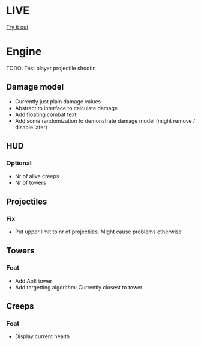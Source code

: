 # LIVE
[Try it out](https://lucb31.github.io/game-engine-go/)

# Engine
TODO: Test player projectile shootin
## Damage model
- Currently just plain damage values
- Abstract to interface to calculate damage
- Add floating combat text
- Add some randomization to demonstrate damage model (might remove / disable later) 

## HUD

### Optional
- Nr of alive creeps
- Nr of towers

## Projectiles
### Fix
- Put upper limit to nr of projectiles. Might cause problems otherwise

## Towers

### Feat
- Add AoE tower
- Add targetting algorithm: Currently closest to tower 

## Creeps
### Feat
- Display current health

